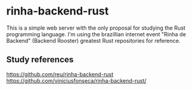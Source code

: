# rinha-backend-rust

This is a simple web server with the only proposal for studying the Rust programming language.
I'm using the brazillian internet event "Rinha de Backend" (Backend Rooster) greatest Rust repositories for reference.

## Study references

https://github.com/reu/rinha-backend-rust
https://github.com/viniciusfonseca/rinha-backend-rust/
